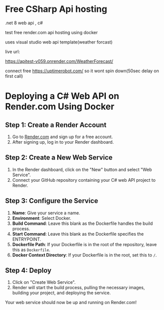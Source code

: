 # Free CSharp Api hosting 
.net 8 web api , c#

test free render.com
api hosting using docker

uses visual studio web api template(weather forcast)

live url:

https://apitest-v059.onrender.com/WeatherForecast/


 connect free
https://uptimerobot.com/
so it wont spin down(50sec delay on first call)


# Deploying a C# Web API on Render.com Using Docker

## Step 1: Create a Render Account

1. Go to [Render.com](https://render.com/) and sign up for a free account.
2. After signing up, log in to your Render dashboard.

## Step 2: Create a New Web Service

1. In the Render dashboard, click on the "New" button and select "Web Service".
2. Connect your GitHub repository containing your C# web API project to Render.

## Step 3: Configure the Service

1. **Name**: Give your service a name.
2. **Environment**: Select Docker.
3. **Build Command**: Leave this blank as the Dockerfile handles the build process.
4. **Start Command**: Leave this blank as the Dockerfile specifies the ENTRYPOINT.
5. **Dockerfile Path**: If your Dockerfile is in the root of the repository, leave this as `Dockerfile`.
6. **Docker Context Directory**: If your Dockerfile is in the root, set this to `/`.

## Step 4: Deploy

1. Click on "Create Web Service".
2. Render will start the build process, pulling the necessary images, building your project, and deploying the service.

Your web service should now be up and running on Render.com!
